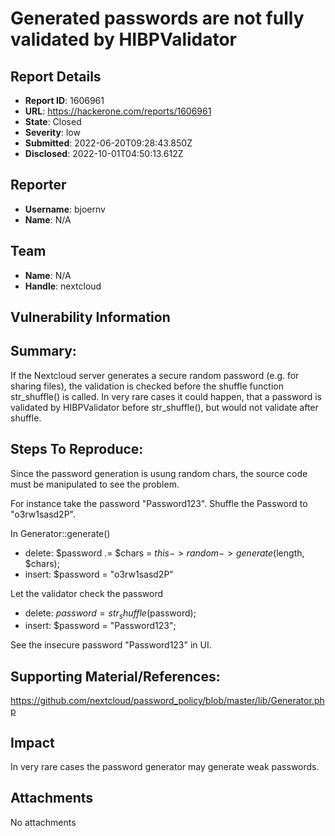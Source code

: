 # Generated passwords are not fully validated by HIBPValidator

## Report Details
- **Report ID**: 1606961
- **URL**: https://hackerone.com/reports/1606961
- **State**: Closed
- **Severity**: low
- **Submitted**: 2022-06-20T09:28:43.850Z
- **Disclosed**: 2022-10-01T04:50:13.612Z

## Reporter
- **Username**: bjoernv
- **Name**: N/A

## Team
- **Name**: N/A
- **Handle**: nextcloud

## Vulnerability Information
## Summary:
If the Nextcloud server generates a secure random password (e.g. for sharing files), the validation is checked before the shuffle function str_shuffle() is called. In very rare cases it could happen, that a password is validated by HIBPValidator before str_shuffle(), but would not validate after shuffle.

## Steps To Reproduce:
Since the password generation is usung random chars, the source code must be manipulated to see the problem.

For instance take the password "Password123". Shuffle the Password to "o3rw1sasd2P". 

In Generator::generate()
- delete: $password .= $chars = $this->random->generate($length, $chars);
- insert: $password = "o3rw1sasd2P"

Let the validator check the password

- delete: $password = str_shuffle($password);
- insert: $password = "Password123";

See the insecure password "Password123" in UI.

## Supporting Material/References:
https://github.com/nextcloud/password_policy/blob/master/lib/Generator.php

## Impact

In very rare cases the password generator may generate weak passwords.

## Attachments
No attachments
